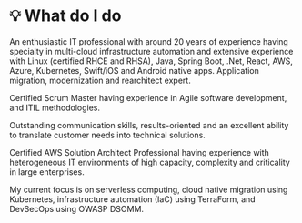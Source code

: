 # 💡 What do I do

An enthusiastic IT professional with around 20 years of experience having specialty in multi-cloud infrastructure automation and extensive experience with Linux (certified RHCE and RHSA), Java, Spring Boot, .Net, React, AWS, Azure, Kubernetes, Swift/iOS and Android native apps. Application migration, modernization and rearchitect expert.&#x20;

Certified Scrum Master having experience in Agile software development, and ITIL methodologies.&#x20;

Outstanding communication skills, results-oriented and an excellent ability to translate customer needs into technical solutions.&#x20;

Certified AWS Solution Architect Professional having experience with heterogeneous IT environments of high capacity, complexity and criticality in large enterprises.

My current focus is on serverless computing, cloud native migration using Kubernetes, infrastructure automation (IaC) using TerraForm, and DevSecOps using OWASP DSOMM.
